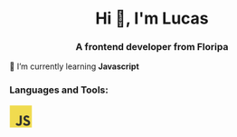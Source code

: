 <h1 align="center">Hi 👋, I'm Lucas</h1>
<h3 align="center">A frontend developer from Floripa</h3>

🌱 I’m currently learning **Javascript**

<h3 align="left">Languages and Tools:</h3>
<p align="left"> <a href="https://developer.mozilla.org/en-US/docs/Web/JavaScript" target="_blank" rel="noreferrer"> <img src="https://raw.githubusercontent.com/devicons/devicon/master/icons/javascript/javascript-original.svg" alt="javascript" width="40" height="40"/> </a> </p>

